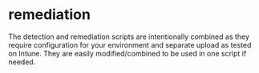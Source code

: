 # remediation

The detection and remediation scripts are intentionally combined as they require configuration for your environment and separate upload as tested on Intune. They are easily modified/combined to be used in one script if needed.
